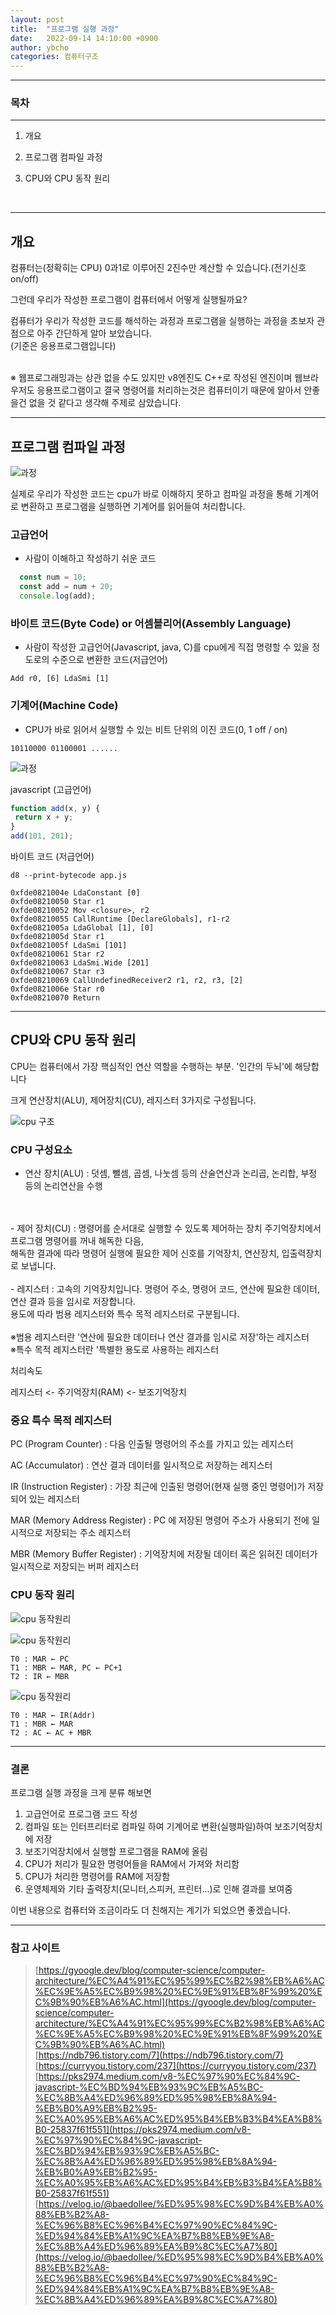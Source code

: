 ```yaml
---
layout: post
title:  "프로그램 실행 과정"
date:   2022-09-14 14:10:00 +0900
author: ybcho
categories: 컴퓨터구조
---
```

<hr/>

### 목차

---

1. 개요
2. 프로그램 컴파일 과정
3. CPU와 CPU 동작 원리

   <br />

---
## 개요

컴퓨터는(정확히는 CPU) 0과1로 이루어진 2진수만 계산할 수 있습니다.(전기신호 on/off)

그런데 우리가 작성한 프로그램이 컴퓨터에서 어떻게 실행될까요?

컴퓨터가 우리가 작성한 코드를 해석하는 과정과 프로그램을 실행하는 과정을 초보자 관점으로 아주 간단하게 알아 보았습니다.
<br>(기준은 응용프로그램입니다)

<br>
※ 웹프로그래밍과는 상관 없을 수도 있지만 v8엔진도 C++로 작성된 엔진이며 웹브라우저도 응용프로그램이고 결국 명령어를 처리하는것은 컴퓨터이기
때문에 알아서 안좋을건 없을 것 같다고 생각해 주제로 삼았습니다.

<br />

---
## 프로그램 컴파일 과정

![과정](/assets/images/ybcho/program-compile.png)

실제로 우리가 작성한 코드는 cpu가 바로 이해하지 못하고 컴파일 과정을 통해 기계어로 변환하고
프로그램을 실행하면 기계어를 읽어들여 처리합니다.

### 고급언어
- 사람이 이해하고 작성하기 쉬운 코드

```jsx
  const num = 10;
  const add = num + 20;
  console.log(add);
```

### 바이트 코드(Byte Code) or 어셈블리어(Assembly Language)
- 사람이 작성한 고급언어(Javascript, java, C)를 cpu에게 직접 명령할 수 있을 정도로의 수준으로 변환한 코드(저급언어)

```
Add r0, [6] LdaSmi [1]
```

### 기계어(Machine Code)
- CPU가 바로 읽어서 실행할 수 있는 비트 단위의 이진 코드(0, 1  off / on)

```
10110000 01100001 ......
```

![과정](/assets/images/ybcho/assembly.png)


javascript (고급언어)
```jsx
function add(x, y) {
 return x + y;
}
add(101, 201);
```

바이트 코드 (저급언어)

```
d8 --print-bytecode app.js

0xfde0821004e LdaConstant [0]
0xfde08210050 Star r1
0xfde08210052 Mov <closure>, r2
0xfde08210055 CallRuntime [DeclareGlobals], r1-r2
0xfde0821005a LdaGlobal [1], [0]
0xfde0821005d Star r1
0xfde0821005f LdaSmi [101]
0xfde08210061 Star r2
0xfde08210063 LdaSmi.Wide [201]
0xfde08210067 Star r3
0xfde08210069 CallUndefinedReceiver2 r1, r2, r3, [2]
0xfde0821006e Star r0
0xfde08210070 Return
```

---

## CPU와 CPU 동작 원리

CPU는 컴퓨터에서 가장 핵심적인 연산 역할을 수행하는 부분. '인간의 두뇌'에 해당합니다

크게 연산장치(ALU), 제어장치(CU), 레지스터 3가지로 구성됩니다.

![cpu 구조](/assets/images/ybcho/cpu.png)

### CPU 구성요소

- 연산 장치(ALU) : 덧셈, 뺄셈, 곱셈, 나눗셈 등의 산술연산과 논리곱, 논리합, 부정 등의 논리연산을 수행
<br>
<br>
- 제어 장치(CU) : 명령어를 순서대로 실행할 수 있도록 제어하는 장치 주기억장치에서 프로그램 명령어를 꺼내 해독한 다음,
<br>해독한 결과에 따라 명령어 실행에 필요한 제어 신호를 기억장치, 연산장치, 입출력장치로 보냅니다.
  <br>
  <br>
- 레지스터 : 고속의 기억장치입니다. 명령어 주소, 명령어 코드, 연산에 필요한 데이터, 연산 결과 등을 임시로 저장합니다.
<br>용도에 따라 범용 레지스터와 특수 목적 레지스터로 구분됩니다.
<br><br>
※범용 레지스터란 '연산에 필요한 데이터나 연산 결과를 임시로 저장'하는 레지스터<br>
※특수 목적 레지스터란 '특별한 용도로 사용하는 레지스터

처리속도

레지스터 <- 주기억장치(RAM) <- 보조기억장치
<br />


### 중요 특수 목적 레지스터
PC (Program Counter) : 다음 인출될 명령어의 주소를 가지고 있는 레지스터

AC (Accumulator) : 연산 결과 데이터를 일시적으로 저장하는 레지스터

IR (Instruction Register) : 가장 최근에 인출된 명령어(현재 실행 중인 명령어)가 저장되어 있는 레지스터

MAR (Memory Address Register) : PC 에 저장된 명령어 주소가 사용되기 전에 일시적으로 저장되는 주소 레지스터

MBR (Memory Buffer Register) : 기억장치에 저장될 데이터 혹은 읽혀진 데이터가 일시적으로 저장되는 버퍼 레지스터

### CPU 동작 원리
![cpu 동작원리](/assets/images/ybcho/cpu3.jpg)


![cpu 동작원리](/assets/images/ybcho/cpu2.jpg)

```
T0 : MAR ← PC
T1 : MBR ← MAR, PC ← PC+1
T2 : IR ← MBR
```

![cpu 동작원리](/assets/images/ybcho/cpu4.jpg)

```
T0 : MAR ← IR(Addr)
T1 : MBR ← MAR
T2 : AC ← AC + MBR
```


---
### 결론

프로그램 실행 과정을 크게 분류 해보면

1. 고급언어로 프로그램 코드 작성
2. 컴파일 또는 인터프리터로 컴파일 하여 기계어로 변환(실행파일)하여 보조기억장치에 저장
3. 보조기억장치에서 실행할 프로그램을 RAM에 올림 
4. CPU가 처리가 필요한 명령어들을 RAM에서 가져와 처리함
5. CPU가 처리한 명령어를 RAM에 저장함
6. 운영체제와 기타 출력장치(모니터,스피커, 프린터...)로 인해 결과를 보여줌

이번 내용으로 컴퓨터와 조금이라도 더 친해지는 계기가 되었으면 좋겠습니다.

---
### 참고 사이트

> [https://gyoogle.dev/blog/computer-science/computer-architecture/%EC%A4%91%EC%95%99%EC%B2%98%EB%A6%AC%EC%9E%A5%EC%B9%98%20%EC%9E%91%EB%8F%99%20%EC%9B%90%EB%A6%AC.html](https://gyoogle.dev/blog/computer-science/computer-architecture/%EC%A4%91%EC%95%99%EC%B2%98%EB%A6%AC%EC%9E%A5%EC%B9%98%20%EC%9E%91%EB%8F%99%20%EC%9B%90%EB%A6%AC.html)</br>
> [https://ndb796.tistory.com/7](https://ndb796.tistory.com/7)</br>
> [https://curryyou.tistory.com/237](https://curryyou.tistory.com/237)</br>
> [https://pks2974.medium.com/v8-%EC%97%90%EC%84%9C-javascript-%EC%BD%94%EB%93%9C%EB%A5%BC-%EC%8B%A4%ED%96%89%ED%95%98%EB%8A%94-%EB%B0%A9%EB%B2%95-%EC%A0%95%EB%A6%AC%ED%95%B4%EB%B3%B4%EA%B8%B0-25837f61f551](https://pks2974.medium.com/v8-%EC%97%90%EC%84%9C-javascript-%EC%BD%94%EB%93%9C%EB%A5%BC-%EC%8B%A4%ED%96%89%ED%95%98%EB%8A%94-%EB%B0%A9%EB%B2%95-%EC%A0%95%EB%A6%AC%ED%95%B4%EB%B3%B4%EA%B8%B0-25837f61f551)</br>
> [https://velog.io/@baedollee/%ED%95%98%EC%9D%B4%EB%A0%88%EB%B2%A8-%EC%96%B8%EC%96%B4%EC%97%90%EC%84%9C-%ED%94%84%EB%A1%9C%EA%B7%B8%EB%9E%A8-%EC%8B%A4%ED%96%89%EA%B9%8C%EC%A7%80](https://velog.io/@baedollee/%ED%95%98%EC%9D%B4%EB%A0%88%EB%B2%A8-%EC%96%B8%EC%96%B4%EC%97%90%EC%84%9C-%ED%94%84%EB%A1%9C%EA%B7%B8%EB%9E%A8-%EC%8B%A4%ED%96%89%EA%B9%8C%EC%A7%80)</br>

